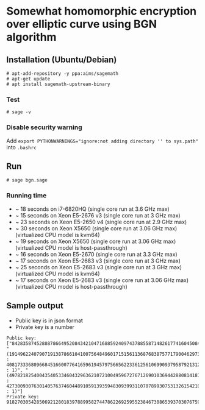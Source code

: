 # Somewhat homomorphic encryption over elliptic curve using BGN algorithm

## Installation (Ubuntu/Debian)

```
# apt-add-repository -y ppa:aims/sagemath
# apt-get update
# apt install sagemath-upstream-binary
```

### Test 

```
# sage -v
```

### Disable security warning

Add `export PYTHONWARNINGS="ignore:not adding directory '' to sys.path"` into `.bashrc`

## Run

```
# sage bgn.sage
```

### Running time

* ~ 18 seconds on i7-6820HQ (single core run at 3.6 GHz max)
* ~ 15 seconds on Xeon E5-2676 v3 (single core run at 3 GHz max)
* ~ 23 seconds on Xeon E5-2650 v4 (single core run at 2.9 GHz max)
* ~ 30 seconds on Xeon X5650 (single core run at 3.06 GHz max) (virtualized CPU model is kvm64)
* ~ 19 seconds on Xeon X5650 (single core run at 3.06 GHz max) (virtualized CPU model is host-passthrough)
* ~ 16 seconds on Xeon E5-2670 (single core run at 3.3 GHz max)
* ~ 17 seconds on Xeon E5-2683 v3 (single core run at 3 GHz max)
* ~ 25 seconds on Xeon E5-2683 v3 (single core run at 3 GHz max) (virtualized CPU model is kvm64)
* ~ 17 seconds on Xeon E5-2683 v3 (single core run at 3.06 GHz max) (virtualized CPU model is host-passthrough)

## Sample output

* Public key is in json format
* Private key is a number

```
Public key:  ["84283587452888786649520843421047168859240974378855871482617741604508448150560807860371978699795471213107935310491199621589611832202519811446746094976866604257831850135761767925818978636270431194891893934113849069240955201180174363274581170744116628715925831357534108191873822015238816986613941322141243332591", "(191496224079071913878661041007564849601715156113687683875771790046297370522981494156915681192166419198306760564544325199135281151559285488331292359815240953860045457931344604038471682661309629870724092643974725147647808990002073327433648318829330437425445761450311077239621877081515676558143197307460054088758813 : 408173336809668451660077641659619457975665622336125610699093795879213125648617290243728711933409004264615071767128692856781152795758724296591231323150683546825467748778739615836983206080405968325977693943631931629362789845279518029996464830655782516620455602951667032901778976667657849682365556057088485958458458 : 1)", "(497821825400435405334604329636210721004959672767126901036944288081418770063195684687282646046979593443596828098160299469404648380643358059136842020789116073649826646892454321760691080804128929173984455890376729278284701787908495284022332038049551908606359032038579140338512379011543600342845954846225192259475479 : 427300930763014057637460448910591393594830939931107078993075313261542106547745032378697235413572381717522607419643843012637488511577295466786950446075344869379393954726853852179218680763393912901988149732697647769223596973354570482058619552613037534570082449200141325981712325190460407920329553505568779404005082 : 1)"]
Private key: 9182703054285069212801839788995827447862269259552384673086539370307675933136577881579084040216274836276296130420405532197522916754966495280254142755846603
```
